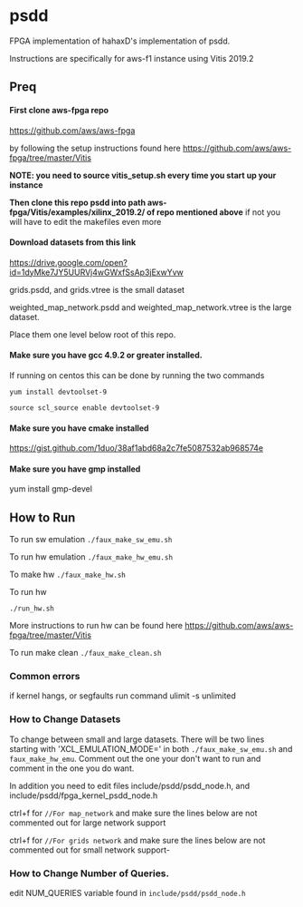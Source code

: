 # psdd
FPGA implementation of hahaxD's implementation of psdd.

Instructions are specifically for aws-f1 instance using Vitis 2019.2

## Preq

#### First clone aws-fpga repo
https://github.com/aws/aws-fpga

by following the setup instructions found here
https://github.com/aws/aws-fpga/tree/master/Vitis

**NOTE: you need to source vitis_setup.sh every time you start up your instance**

**Then clone this repo psdd into path aws-fpga/Vitis/examples/xilinx_2019.2/ of repo mentioned above**
if not you will have to edit the makefiles even more

#### Download datasets from this link
https://drive.google.com/open?id=1dyMke7JY5UURVj4wGWxfSsAp3jExwYvw

grids.psdd, and grids.vtree is the small dataset

weighted_map_network.psdd and weighted_map_network.vtree is the large dataset.

Place them one level below root of this repo.

#### Make sure you have gcc 4.9.2 or greater installed.

If running on centos this can be done by running the two commands

`yum install devtoolset-9`

`source scl_source enable devtoolset-9`

#### Make sure you have cmake installed

https://gist.github.com/1duo/38af1abd68a2c7fe5087532ab968574e

#### Make sure you have gmp installed

yum install gmp-devel

## How to Run
To run sw emulation
`./faux_make_sw_emu.sh`

To run hw emulation
`./faux_make_hw_emu.sh`

To make hw
`./faux_make_hw.sh`

To run hw

`./run_hw.sh`

More instructions to run hw can be found here https://github.com/aws/aws-fpga/tree/master/Vitis

To run make clean
`./faux_make_clean.sh`

### Common errors
if kernel hangs, or segfaults run command
ulimit -s  unlimited

### How to Change Datasets
To change between small and large datasets. There will be two lines  starting with 'XCL_EMULATION_MODE=' in both `./faux_make_sw_emu.sh` and `faux_make_hw_emu`. Comment out the one your don't want to run and comment in the one you do want.

In addition you need to edit files include/psdd/psdd_node.h, and include/psdd/fpga_kernel_psdd_node.h

ctrl+f for `//For map_network` and make sure the lines below are not commented out for large network support

ctrl+f for `//For grids network` and make sure the lines below are not commented out for small network support-

### How to Change Number of Queries.
edit NUM_QUERIES variable found in `include/psdd/psdd_node.h`
